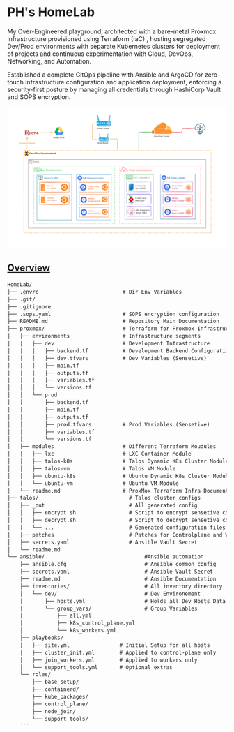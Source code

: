 # PH's HomeLab
My Over-Engineered playground, architected with a bare-metal Proxmox infrastructure
provisioned using Terraform (IaC) , hosting segregated Dev/Prod environments with separate
Kubernetes clusters for deployment of projects and continuous experimentation with Cloud, DevOps,
Networking, and Automation.

Established a complete GitOps pipeline with Ansible and ArgoCD for zero-touch infrastructure
configuration and application deployment, enforcing a security-first posture by managing all credentials
through HashiCorp Vault and SOPS encryption.

![img.png](img.png)

## [Overview](docs/proxmox.md)
```md
HomeLab/
├── .envrc                           # Dir Env Variables
├── .git/
├── .gitignore
├── .sops.yaml                       # SOPS encryption configuration
├── README.md                        # Repository Main Documentation
├── proxmox/                         # Terraform for Proxmox Infrastructure
│   ├── environments                 # Infrastructure segments
│   │   ├── dev                      # Development Infrastructure
│   │   │   ├── backend.tf           # Development Backend Configuration (Sensetive)
│   │   │   ├── dev.tfvars           # Dev Variables (Sensetive)
│   │   │   ├── main.tf
│   │   │   ├── outputs.tf
│   │   │   ├── variables.tf
│   │   │   └── versions.tf
│   │   └── prod
│   │       ├── backend.tf
│   │       ├── main.tf
│   │       ├── outputs.tf
│   │       ├── prod.tfvars          # Prod Variables (Sensetive)
│   │       ├── variables.tf
│   │       └── versions.tf
│   ├── modules                      # Different Terraform Moudules
│   │   ├── lxc                      # LXC Container Module
│   │   ├── talos-k8s                # Talos Dynamic K8s Cluster Module
│   │   ├── talos-vm                 # Talos VM Module
│   │   ├── ubuntu-k8s               # Ubuntu Dynamic K8s Cluster Module
│   │   └── ubuntu-vm                # Ubuntu VM Module
│   └── readme.md                    # ProxMox Terraform Infra Documentation
├── talos/                             # Talos cluster configs
│   ├── _out                           # All generated config
│   │   ├── encrypt.sh                 # Script to encrypt sensetive configuration files
│   │   ├── decrypt.sh                 # Script to decrypt sensetive configuration files
│   │   └── ...                        # Generated configuration files
│   ├── patches                        # Patches for Controlplane and Workers
│   ├── secrets.yaml                   # Ansible Vault Secret
│   └── readme.md
└── ansible/                                #Ansible automation
    ├── ansible.cfg                         # Ansible common config
    ├── secrets.yaml                        # Ansible Vault Secret
    ├── readme.md                           # Ansible Documentation
    ├── inventories/                        # All inventory directory
    │   └── dev/                            # Dev Environement
    │       ├── hosts.yml                   # Holds all Dev Hosts Data
    │       └── group_vars/                 # Group Variables
    │           ├── all.yml
    │           ├── k8s_control_plane.yml
    │           └── k8s_workers.yml
    ├── playbooks/
    │   ├── site.yml                # Initial Setup for all hosts
    │   ├── cluster_init.yml        # Applied to control-plane only
    │   ├── join_workers.yml        # Applied to workers only
    │   └── support_tools.yml       # Optional extras
    └── roles/
        ├── base_setup/
        ├── containerd/
        ├── kube_packages/
        ├── control_plane/
        ├── node_join/
        └── support_tools/
    ```